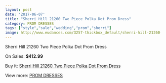 ```yaml
---
layout: post
date: '2017-06-07'
title: "Sherri Hill 21260 Two Piece Polka Dot Prom Dress"
category: PROM DRESSES
tags: ["style","sale","wedding","prom","sherri"]
image: http://www.eudances.com/3257-thickbox_default/sherri-hill-21260-two-piece-polka-dot-prom-dress.jpg
---
```

Sherri Hill 21260 Two Piece Polka Dot Prom Dress

On Sales: **$412.99**
<a href="https://www.eudances.com/en/prom-dresses/1116-sherri-hill-21260-two-piece-polka-dot-prom-dress.html"><amp-img layout="responsive" width="600" height="600" src="//www.eudances.com/3257-thickbox_default/sherri-hill-21260-two-piece-polka-dot-prom-dress.jpg" alt="Sherri Hill 21260 Two Piece Polka Dot Prom Dress 0" /></a>
<a href="https://www.eudances.com/en/prom-dresses/1116-sherri-hill-21260-two-piece-polka-dot-prom-dress.html"><amp-img layout="responsive" width="600" height="600" src="//www.eudances.com/3261-thickbox_default/sherri-hill-21260-two-piece-polka-dot-prom-dress.jpg" alt="Sherri Hill 21260 Two Piece Polka Dot Prom Dress 1" /></a>
<a href="https://www.eudances.com/en/prom-dresses/1116-sherri-hill-21260-two-piece-polka-dot-prom-dress.html"><amp-img layout="responsive" width="600" height="600" src="//www.eudances.com/3260-thickbox_default/sherri-hill-21260-two-piece-polka-dot-prom-dress.jpg" alt="Sherri Hill 21260 Two Piece Polka Dot Prom Dress 2" /></a>
<a href="https://www.eudances.com/en/prom-dresses/1116-sherri-hill-21260-two-piece-polka-dot-prom-dress.html"><amp-img layout="responsive" width="600" height="600" src="//www.eudances.com/3259-thickbox_default/sherri-hill-21260-two-piece-polka-dot-prom-dress.jpg" alt="Sherri Hill 21260 Two Piece Polka Dot Prom Dress 3" /></a>
<a href="https://www.eudances.com/en/prom-dresses/1116-sherri-hill-21260-two-piece-polka-dot-prom-dress.html"><amp-img layout="responsive" width="600" height="600" src="//www.eudances.com/3258-thickbox_default/sherri-hill-21260-two-piece-polka-dot-prom-dress.jpg" alt="Sherri Hill 21260 Two Piece Polka Dot Prom Dress 4" /></a>

Buy it: [Sherri Hill 21260 Two Piece Polka Dot Prom Dress](https://www.eudances.com/en/prom-dresses/1116-sherri-hill-21260-two-piece-polka-dot-prom-dress.html "Sherri Hill 21260 Two Piece Polka Dot Prom Dress")

View more: [PROM DRESSES](https://www.eudances.com/en/13-prom-dresses "PROM DRESSES")